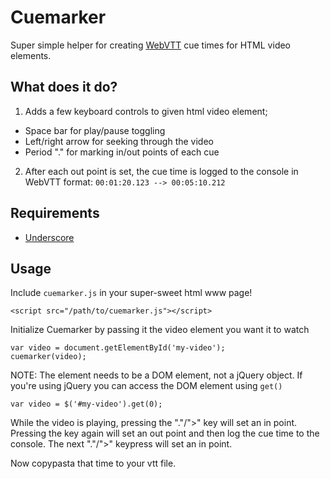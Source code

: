 # Cuemarker

Super simple helper for creating [WebVTT](http://dev.w3.org/html5/webvtt/) cue
times for HTML video elements.

## What does it do?

1. Adds a few keyboard controls to given html video element;
  - Space bar for play/pause toggling
  - Left/right arrow for seeking through the video
  - Period "." for marking in/out points of each cue
2. After each out point is set, the cue time is logged to the console in WebVTT format:
`00:01:20.123 --> 00:05:10.212`

## Requirements

- [Underscore](http://underscorejs.org/)

## Usage

Include `cuemarker.js` in your super-sweet html www page!

`<script src="/path/to/cuemarker.js"></script>`

Initialize Cuemarker by passing it the video element you want it to watch

    var video = document.getElementById('my-video');
    cuemarker(video);

NOTE: The element needs to be a DOM element, not a jQuery object. If you're using
jQuery you can access the DOM element using `get()`

    var video = $('#my-video').get(0);

While the video is playing, pressing the "."/">" key will set an in point. Pressing
the key again will set an out point and then log the cue time to the console. The
next "."/">" keypress will set an in point.

Now copypasta that time to your vtt file.